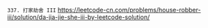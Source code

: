 
`337. 打家劫舍 III` https://leetcode-cn.com/problems/house-robber-iii/solution/da-jia-jie-she-iii-by-leetcode-solution/
